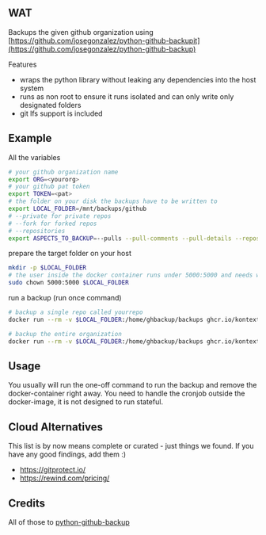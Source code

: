 ## WAT

Backups the given github organization using [https://github.com/josegonzalez/python-github-backupit](https://github.com/josegonzalez/python-github-backup)

Features
 - wraps the python library without leaking any dependencies into the host system
 - runs as non root to ensure it runs isolated and can only write only designated folders
 - git lfs support is included

## Example

All the variables
```bash
# your github organization name
export ORG=<yourorg>
# your github pat token
export TOKEN=<pat>
# the folder on your disk the backups have to be written to
export LOCAL_FOLDER=/mnt/backups/github
# --private for private repos
# --fork for forked repos
# --repositories 
export ASPECTS_TO_BACKUP=--pulls --pull-comments --pull-details --repositories  --fork --private
```

prepare the target folder on your host
```bash
mkdir -p $LOCAL_FOLDER
# the user inside the docker container runs under 5000:5000 and needs write permissions on the local folder
sudo chown 5000:5000 $LOCAL_FOLDER
```

run a backup (run once command)
```bash
# backup a single repo called yourrepo
docker run --rm -v $LOCAL_FOLDER:/home/ghbackup/backups ghcr.io/kontextwork/github-backup $ORG --organization -t $TOKEN $ASPECTS_TO_BACKUP --incremental -o /home/ghbackup/backups -R yourrepo

# backup the entire organization
docker run --rm -v $LOCAL_FOLDER:/home/ghbackup/backups ghcr.io/kontextwork/github-backup $ORG --organization -t $TOKEN $ASPECTS_TO_BACKUP --incremental -o /home/ghbackup/backups
```

## Usage

You usually will run the one-off command to run the backup and remove the docker-container right away. You need to 
handle the cronjob outside the docker-image, it is not designed to run stateful.

## Cloud Alternatives

This list is by now means complete or curated - just things we found. If you have any good findings, add them :)

- https://gitprotect.io/
- https://rewind.com/pricing/


## Credits

All of those to [python-github-backup](https://github.com/josegonzalez/python-github-backup)
